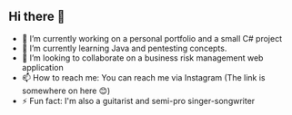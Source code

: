 ## Hi there 👋

<!--
**FluffyDaddy321/FluffyDaddy321** is a ✨ _special_ ✨ repository because its `README.md` (this file) appears on your GitHub profile.

Here are some ideas to get you started:-->

- 🔭 I’m currently working on a personal portfolio and a small C# project
- 🌱 I’m currently learning Java and pentesting concepts.  
- 👯 I’m looking to collaborate on a business risk management web application
- 📫 How to reach me: You can reach me via Instagram (The link is somewhere on here 😊)
- ⚡ Fun fact: I'm also a guitarist and semi-pro singer-songwriter

